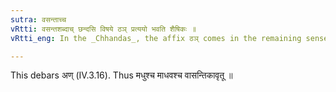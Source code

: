 ```yaml
---
sutra: वसन्ताच्च
vRtti: वसन्तशब्दाच् छन्दसि विषये ठञ् प्रत्ययो भवति शैषिकः ॥
vRtti_eng: In the _Chhandas_, the affix ठञ् comes in the remaining senses after the word '_vasanta_.'

---
```

This debars अण् (IV.3.16). Thus मधुश्च माधवश्च वासन्तिकावृतू ॥